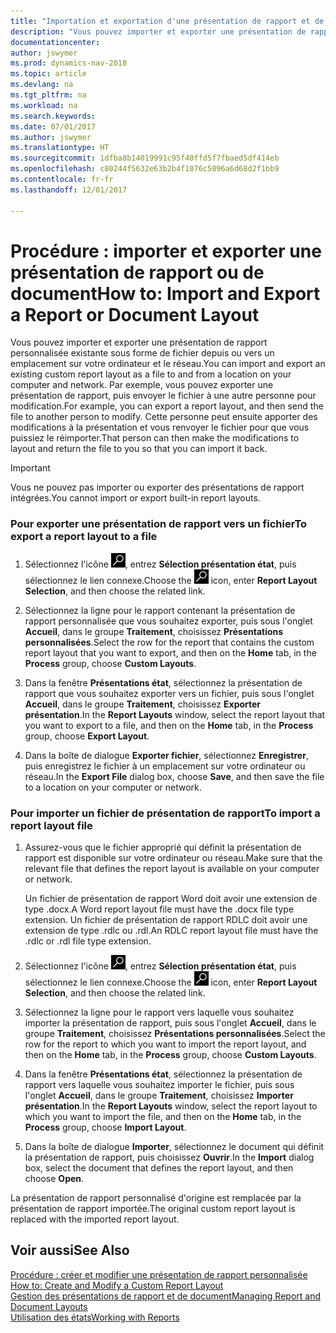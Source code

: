 ```yaml
---
title: "Importation et exportation d'une présentation de rapport et de document"
description: "Vous pouvez importer et exporter une présentation de rapport personnalisée existante sous forme de fichier depuis ou vers un emplacement sur votre ordinateur et le réseau."
documentationcenter: 
author: jswymer
ms.prod: dynamics-nav-2018
ms.topic: article
ms.devlang: na
ms.tgt_pltfrm: na
ms.workload: na
ms.search.keywords: 
ms.date: 07/01/2017
ms.author: jswymer
ms.translationtype: HT
ms.sourcegitcommit: 1dfba8b14019991c95f40ffd5f7fbaed5df414eb
ms.openlocfilehash: c80244f5632e63b2b4f1076c5896a6d68d2f1bb9
ms.contentlocale: fr-fr
ms.lasthandoff: 12/01/2017

---
```

# <a name="how-to-import-and-export-a-report-or-document-layout"></a><span data-ttu-id="cc8c1-103">Procédure : importer et exporter une présentation de rapport ou de document</span><span class="sxs-lookup"><span data-stu-id="cc8c1-103">How to: Import and Export a Report or Document Layout</span></span>
<span data-ttu-id="cc8c1-104">Vous pouvez importer et exporter une présentation de rapport personnalisée existante sous forme de fichier depuis ou vers un emplacement sur votre ordinateur et le réseau.</span><span class="sxs-lookup"><span data-stu-id="cc8c1-104">You can import and export an existing custom report layout as a file to and from a location on your computer and network.</span></span> <span data-ttu-id="cc8c1-105">Par exemple, vous pouvez exporter une présentation de rapport, puis envoyer le fichier à une autre personne pour modification.</span><span class="sxs-lookup"><span data-stu-id="cc8c1-105">For example, you can export a report layout, and then send the file to another person to modify.</span></span> <span data-ttu-id="cc8c1-106">Cette personne peut ensuite apporter des modifications à la présentation et vous renvoyer le fichier pour que vous puissiez le réimporter.</span><span class="sxs-lookup"><span data-stu-id="cc8c1-106">That person can then make the modifications to layout and return the file to you so that you can import it back.</span></span>  
  
> [!IMPORTANT]  
>  <span data-ttu-id="cc8c1-107">Vous ne pouvez pas importer ou exporter des présentations de rapport intégrées.</span><span class="sxs-lookup"><span data-stu-id="cc8c1-107">You cannot import or export built-in report layouts.</span></span>  
  
### <a name="to-export-a-report-layout-to-a-file"></a><span data-ttu-id="cc8c1-108">Pour exporter une présentation de rapport vers un fichier</span><span class="sxs-lookup"><span data-stu-id="cc8c1-108">To export a report layout to a file</span></span>  
  
1.  <span data-ttu-id="cc8c1-109">Sélectionnez l'icône ![Page ou état pour la recherche](media/ui-search/search_small.png "Page ou état pour la recherche"), entrez **Sélection présentation état**, puis sélectionnez le lien connexe.</span><span class="sxs-lookup"><span data-stu-id="cc8c1-109">Choose the ![Search for Page or Report](media/ui-search/search_small.png "Search for Page or Report icon") icon, enter **Report Layout Selection**, and then choose the related link.</span></span>  
  
2.  <span data-ttu-id="cc8c1-110">Sélectionnez la ligne pour le rapport contenant la présentation de rapport personnalisée que vous souhaitez exporter, puis sous l'onglet **Accueil**, dans le groupe **Traitement**, choisissez **Présentations personnalisées**.</span><span class="sxs-lookup"><span data-stu-id="cc8c1-110">Select the row for the report that contains the custom report layout that you want to export, and then on the **Home** tab, in the **Process** group, choose **Custom Layouts**.</span></span>  
  
3.  <span data-ttu-id="cc8c1-111">Dans la fenêtre **Présentations état**, sélectionnez la présentation de rapport que vous souhaitez exporter vers un fichier, puis sous l'onglet **Accueil**, dans le groupe **Traitement**, choisissez **Exporter présentation**.</span><span class="sxs-lookup"><span data-stu-id="cc8c1-111">In the **Report Layouts** window, select the report layout that you want to export to a file, and then on the **Home** tab, in the **Process** group, choose **Export Layout**.</span></span>  
  
4.  <span data-ttu-id="cc8c1-112">Dans la boîte de dialogue **Exporter fichier**, sélectionnez **Enregistrer**, puis enregistrez le fichier à un emplacement sur votre ordinateur ou réseau.</span><span class="sxs-lookup"><span data-stu-id="cc8c1-112">In the **Export File** dialog box, choose **Save**, and then save the file to a location on your computer or network.</span></span>  
  
### <a name="to-import-a-report-layout-file"></a><span data-ttu-id="cc8c1-113">Pour importer un fichier de présentation de rapport</span><span class="sxs-lookup"><span data-stu-id="cc8c1-113">To import a report layout file</span></span>  
  
1.  <span data-ttu-id="cc8c1-114">Assurez-vous que le fichier approprié qui définit la présentation de rapport est disponible sur votre ordinateur ou réseau.</span><span class="sxs-lookup"><span data-stu-id="cc8c1-114">Make sure that the relevant file that defines the report layout is available on your computer or network.</span></span>  
  
     <span data-ttu-id="cc8c1-115">Un fichier de présentation de rapport Word doit avoir une extension de type .docx.</span><span class="sxs-lookup"><span data-stu-id="cc8c1-115">A Word report layout file must have the .docx file type extension.</span></span> <span data-ttu-id="cc8c1-116">Un fichier de présentation de rapport RDLC doit avoir une extension de type .rdlc ou .rdl.</span><span class="sxs-lookup"><span data-stu-id="cc8c1-116">An RDLC report layout file must have the .rdlc or .rdl file type extension.</span></span>  
  
2.  <span data-ttu-id="cc8c1-117">Sélectionnez l'icône ![Page ou état pour la recherche](media/ui-search/search_small.png "Page ou état pour la recherche"), entrez **Sélection présentation état**, puis sélectionnez le lien connexe.</span><span class="sxs-lookup"><span data-stu-id="cc8c1-117">Choose the ![Search for Page or Report](media/ui-search/search_small.png "Search for Page or Report icon") icon, enter **Report Layout Selection**, and then choose the related link.</span></span>  
  
3.  <span data-ttu-id="cc8c1-118">Sélectionnez la ligne pour le rapport vers laquelle vous souhaitez importer la présentation de rapport, puis sous l'onglet **Accueil**, dans le groupe **Traitement**, choisissez **Présentations personnalisées**.</span><span class="sxs-lookup"><span data-stu-id="cc8c1-118">Select the row for the report to which you want to import the report layout, and then on the **Home** tab, in the **Process** group, choose **Custom Layouts**.</span></span>  
  
4.  <span data-ttu-id="cc8c1-119">Dans la fenêtre **Présentations état**, sélectionnez la présentation de rapport vers laquelle vous souhaitez importer le fichier, puis sous l'onglet **Accueil**, dans le groupe **Traitement**, choisissez **Importer présentation**.</span><span class="sxs-lookup"><span data-stu-id="cc8c1-119">In the **Report Layouts** window, select the report layout to which you want to import the file, and then on the **Home** tab, in the **Process** group, choose **Import Layout**.</span></span>  
  
5.  <span data-ttu-id="cc8c1-120">Dans la boîte de dialogue **Importer**, sélectionnez le document qui définit la présentation de rapport, puis choisissez **Ouvrir**.</span><span class="sxs-lookup"><span data-stu-id="cc8c1-120">In the **Import** dialog box, select the document that defines the report layout, and then choose **Open**.</span></span>  
  
 <span data-ttu-id="cc8c1-121">La présentation de rapport personnalisé d'origine est remplacée par la présentation de rapport importée.</span><span class="sxs-lookup"><span data-stu-id="cc8c1-121">The original custom report layout is replaced with the imported report layout.</span></span>  
  
## <a name="see-also"></a><span data-ttu-id="cc8c1-122">Voir aussi</span><span class="sxs-lookup"><span data-stu-id="cc8c1-122">See Also</span></span>  
 <span data-ttu-id="cc8c1-123">[Procédure : créer et modifier une présentation de rapport personnalisée](ui-how-create-custom-report-layout.md) </span><span class="sxs-lookup"><span data-stu-id="cc8c1-123">[How to: Create and Modify a Custom Report Layout](ui-how-create-custom-report-layout.md) </span></span>  
 [<span data-ttu-id="cc8c1-124">Gestion des présentations de rapport et de document</span><span class="sxs-lookup"><span data-stu-id="cc8c1-124">Managing Report and Document Layouts</span></span>](ui-manage-report-layouts.md)  
 [<span data-ttu-id="cc8c1-125">Utilisation des états</span><span class="sxs-lookup"><span data-stu-id="cc8c1-125">Working with Reports</span></span>](ui-work-report.md)    
